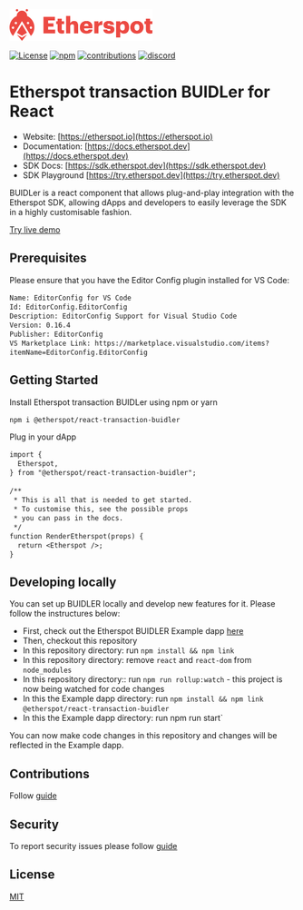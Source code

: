 <a href="https://etherspot.io"> <img src=".github/etherspot-logo.svg" alt="Etherspot Logo" style="width: 50%; height: auto; margin: auto;"></a>

[![License](https://img.shields.io/github/license/etherspot/etherspot-react-transaction-buidler)](https://github.com/etherspot/etherspot-react-transaction-buidler/LICENSE) [![npm](https://img.shields.io/npm/v/@etherspot/react-transaction-buidler)](https://www.npmjs.com/package/@etherspot/react-transaction-buidler) [![contributions](https://img.shields.io/github/contributors/etherspot/etherspot-react-transaction-buidler)](https://github.com/etherspot/etherspot-react-transaction-buidler/graphs/contributors) [![discord](https://img.shields.io/discord/996437599453450280)](https://discord.etherspot.io)

# Etherspot transaction BUIDLer for React

- Website: [https://etherspot.io](https://etherspot.io)
- Documentation: [https://docs.etherspot.dev](https://docs.etherspot.dev)
- SDK Docs: [https://sdk.etherspot.dev](https://sdk.etherspot.dev)
- SDK Playground [https://try.etherspot.dev](https://try.etherspot.dev)

BUIDLer is a react component that allows plug-and-play integration with the Etherspot SDK, allowing dApps and developers to easily leverage the SDK in a highly customisable fashion. 

<a href="https://buidler.etherspot.io">Try live demo</a></p>

## Prerequisites

Please ensure that you have the Editor Config plugin installed for VS Code:

```
Name: EditorConfig for VS Code
Id: EditorConfig.EditorConfig
Description: EditorConfig Support for Visual Studio Code
Version: 0.16.4
Publisher: EditorConfig
VS Marketplace Link: https://marketplace.visualstudio.com/items?itemName=EditorConfig.EditorConfig
```

## Getting Started

Install Etherspot transaction BUIDLer using npm or yarn

```
npm i @etherspot/react-transaction-buidler
```
Plug in your dApp

```
import {
  Etherspot,
} from "@etherspot/react-transaction-buidler";

/**
 * This is all that is needed to get started.
 * To customise this, see the possible props
 * you can pass in the docs.
 */
function RenderEtherspot(props) {
  return <Etherspot />;
}
```

## Developing locally
You can set up BUIDLER locally and develop new features for it. Please follow the instructures below:

- First, check out the Etherspot BUIDLER Example dapp [here](https://github.com/etherspot/etherspot-react-transaction-buidler-demo-dapp)
- Then, checkout this repository
- In this repository directory: run `npm install && npm link`
- In this repository directory: remove `react` and `react-dom` from `node_modules`
- In this repository directory:: run `npm run rollup:watch` - this project is now being watched for code changes
- In this the Example dapp directory: run `npm install && npm link @etherspot/react-transaction-buidler`
- In this the Example dapp directory: run npm run start`

You can now make code changes in this repository and changes will be reflected in the Example dapp.

## Contributions

Follow [guide](./CONTRIBUTING.md)

## Security

To report security issues please follow [guide](./SECURITY.md)
## License
[MIT](./LICENSE)
